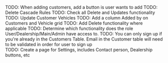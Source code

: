 TODO: When adding customers, add a button is user wants to add
TODO: Delete Cascade Rules
TODO: Check all Delete and Updates functionality
TODO: Update Customer Vehicles
TODO: Add a column Added by on Customers and Vehicle grid
TODO: Add Delete functionality where applicable
TODO: Determine which functionality does the role User/Dealership/Main/Admin have access to.
TODO: You can only sign up if you're already in the Customers Table. Email in the Customer table will need to be validated in order for user to sign up  
TODO: Create a page for Settings, includes Contact person, Dealership buttons, etc